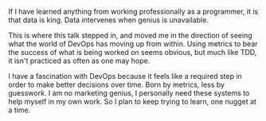 If I have learned anything from working professionally as a programmer, it is that data is king. Data intervenes when genius is unavailable.

This is where this talk stepped in, and moved me in the direction of seeing what the world of DevOps has moving up from within. Using metrics to bear the success of what is being worked on seems obvious, but much like TDD, it isn't practiced as often as one may hope.

I have a fascination with DevOps because it feels like a required step in order to make better decisions over time. Born by metrics, less by guesswork. I am no marketing genius, I personally need these systems to help myself in my own work. So I plan to keep trying to learn, one nugget at a time. 